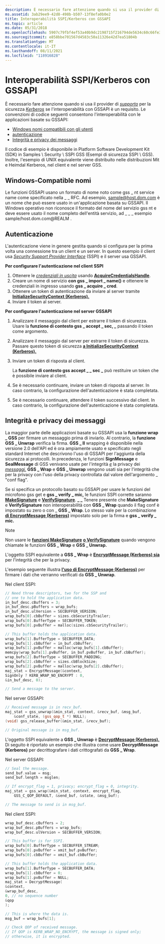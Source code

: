 ```yaml
---
description: È necessario fare attenzione quando si usa il provider di supporto per la sicurezza Kerberos se l'interoperabilità con GSSAPI è un requisito.
ms.assetid: 3ab29ee9-42d8-498b-b507-13f8efa0b0e2
title: Interoperabilità SSPI/Kerberos con GSSAPI
ms.topic: article
ms.date: 05/31/2018
ms.openlocfilehash: 5907c79fbf4ef53a40b9dc2198715f216794de5634c60c66fe3d767bfe4af026
ms.sourcegitcommit: e858bbe701567d4583c50a11326e42d7ea51804b
ms.translationtype: MT
ms.contentlocale: it-IT
ms.lasthandoff: 08/11/2021
ms.locfileid: "118916828"
---
```

# <a name="sspikerberos-interoperability-with-gssapi"></a>Interoperabilità SSPI/Kerberos con GSSAPI

È necessario fare attenzione quando si usa il provider di [*supporto*](../secgloss/s-gly.md) per la sicurezza [*Kerberos*](../secgloss/k-gly.md) se l'interoperabilità con GSSAPI è un requisito. Le convenzioni di codice seguenti consentono l'interoperabilità con le applicazioni basate su GSSAPI:

-   [Windows nomi compatibili con gli utenti](#windows-compatible-names)
-   [autenticazione](#authentication)
-   [Integrità e privacy dei messaggi](#message-integrity-and-privacy)

Il codice di esempio è disponibile in Platform Software Development Kit (SDK) in Samples \\ Security \\ SSPI GSS (Esempi di sicurezza SSPI \\ GSS). Inoltre, l'esempio di UNIX equivalente viene distribuito nelle distribuzioni Mit e Heimdal Kerberos, nel client e nel server GSS.

## <a name="windows-compatible-names"></a>Windows-Compatible nomi

Le funzioni GSSAPI usano un formato di nome noto come gss \_ nt service name come specificato nella \_ \_ RFC. Ad esempio, sample@host.dom.com è un nome che può essere usato in un'applicazione basata su GSSAPI. Il Windows operativo non riconosce il formato del nome del servizio gss nt e deve essere usato il nome completo dell'entità servizio, ad \_ \_ \_ esempio [](../secgloss/s-gly.md) sample/host.dom.com@REALM .

## <a name="authentication"></a>Autenticazione

L'autenticazione viene in genere gestita quando si configura per la prima volta una connessione tra un client e un server. In questo esempio il client usa [*Security Support Provider Interface*](../secgloss/s-gly.md) (SSPI) e il server usa GSSAPI.

**Per configurare l'autenticazione nel client SSPI**

1.  Ottenere le [*credenziali in uscita*](../secgloss/c-gly.md) usando [**AcquireCredentialsHandle**](/windows/win32/api/sspi/nf-sspi-acquirecredentialshandlea).
2.  Creare un nome di servizio **con gss \_ import \_ name()** e ottenere le credenziali in ingresso usando **gss \_ acquire \_ cred**.
3.  Ottenere un token di autenticazione da inviare al server tramite [**InitializeSecurityContext (Kerberos).**](/windows/win32/api/sspi/nf-sspi-initializesecuritycontexta)
4.  Inviare il token al server.

**Per configurare l'autenticazione nel server GSSAPI**

1.  Analizzare il messaggio dal client per estrarre il token di sicurezza. Usare la **funzione di contesto gss \_ accept \_ sec, \_** passando il token come argomento.
2.  Analizzare il messaggio dal server per estrarre il token di sicurezza. Passare questo token di sicurezza [**a InitializeSecurityContext (Kerberos).**](/windows/win32/api/sspi/nf-sspi-initializesecuritycontexta)
3.  Inviare un token di risposta al client.

    La **funzione di contesto gss accept \_ \_ sec \_** può restituire un token che è possibile inviare al client.

4.  Se è necessario continuare, inviare un token di risposta al server. In caso contrario, la configurazione dell'autenticazione è stata completata.
5.  Se è necessario continuare, attendere il token successivo dal client. In caso contrario, la configurazione dell'autenticazione è stata completata.

## <a name="message-integrity-and-privacy"></a>Integrità e privacy dei messaggi

La maggior parte delle applicazioni basate su GSSAPI usa la **funzione wrap \_ GSS** per firmare un messaggio prima di inviarlo. Al contrario, la **funzione GSS \_ Unwrap** verifica la firma. **GSS \_ Il** wrapping è disponibile nella versione 2.0 dell'API ed è ora ampiamente usato e specificato negli standard Internet che descrivono l'uso di GSSAPI per l'aggiunta della sicurezza ai protocolli. In precedenza, le funzioni **SignMessage** e **SealMessage** di GSS venivano usate per l'integrità [*e*](../secgloss/i-gly.md) la privacy dei [*messaggi.*](../secgloss/p-gly.md) **GSS \_ Wrap** e **GSS \_ Unwrap** vengono usati sia per l'integrità che per la privacy con l'uso della privacy controllata dal valore dell'argomento \_ "conf flag".

Se si specifica un protocollo basato su GSSAPI per usare le funzioni del microfono gss get e **gss \_ verify \_ mic,** le funzioni SSPI corrette saranno [**MakeSignature**](/windows/desktop/api/Sspi/nf-sspi-makesignature) e [**VerifySignature**](/windows/desktop/api/Sspi/nf-sspi-verifysignature). **\_ \_** Tenere presente che **MakeSignature** e **VerifySignature** non interoperabilità con **GSS \_ Wrap** quando il flag conf è impostato su zero o con \_ **GSS \_ Wrap**. Lo stesso vale per la combinazione [**di EncryptMessage (Kerberos)**](/windows/win32/api/sspi/nf-sspi-encryptmessage) impostato solo per la firma e **gss \_ verify \_ mic.**

> [!Note]  
> Non usare le [**funzioni MakeSignature**](/windows/desktop/api/Sspi/nf-sspi-makesignature) [**o VerifySignature**](/windows/desktop/api/Sspi/nf-sspi-verifysignature) quando vengono chiamate le funzioni **GSS \_ Wrap** e **GSS \_ Unwrap.**

 

L'oggetto SSPI equivalente a **GSS \_ Wrap** è [**EncryptMessage (Kerberos) sia**](/windows/win32/api/sspi/nf-sspi-encryptmessage) per l'integrità che per la privacy.

L'esempio seguente illustra [**l'uso di EncryptMessage (Kerberos)**](/windows/win32/api/sspi/nf-sspi-encryptmessage) per firmare i dati che verranno verificati da **GSS \_ Unwrap**.

Nel client SSPI:


```C++
// Need three descriptors, two for the SSP and
// one to hold the application data. 
in_buf_desc.cBuffers = 3;
in_buf_desc.pBuffers = wrap_bufs;
in_buf_desc.ulVersion = SECBUFFER_VERSION;
wrap_bufs[0].cbBuffer = sizes.cbSecurityTrailer;
wrap_bufs[0].BufferType = SECBUFFER_TOKEN;
wrap_bufs[0].pvBuffer = malloc(sizes.cbSecurityTrailer);

// This buffer holds the application data.
wrap_bufs[1].BufferType = SECBUFFER_DATA;
wrap_bufs[1].cbBuffer = in_buf.cbBuffer;
wrap_bufs[1].pvBuffer = malloc(wrap_bufs[1].cbBuffer);
memcpy(wrap_bufs[1].pvBuffer, in_buf.pvBuffer, in_buf.cbBuffer);
wrap_bufs[2].BufferType = SECBUFFER_PADDING;
wrap_bufs[2].cbBuffer = sizes.cbBlockSize;
wrap_bufs[2].pvBuffer = malloc(wrap_bufs[2].cbBuffer);
maj_stat = EncryptMessage(&context,
SignOnly ? KERB_WRAP_NO_ENCRYPT : 0,
&in_buf_desc, 0);

// Send a message to the server.
```



Nel server GSSAPI:


```C++
// Received message is in recv_buf. 
maj_stat = gss_unwrap(&min_stat, context, &recv_buf, &msg_buf,
    &conf_state, (gss_qop_t *) NULL);
(void) gss_release_buffer(&min_stat, &recv_buf);

// Original message is in msg_buf.
```



L'oggetto SSPI equivalente a **GSS \_ Unwrap** è [**DecryptMessage (Kerberos).**](/windows/win32/api/sspi/nf-sspi-decryptmessage) Di seguito è riportato un esempio che illustra come usare **DecryptMessage (Kerberos)** per decrittografare i dati crittografati da **GSS \_ Wrap**.

Nel server GSSAPI:


```C++
// Seal the message.
send_buf.value = msg;
send_buf.length = msglen;

// If encrypt_flag = 1, privacy; encrypt_flag = 0, integrity.
maj_stat = gss_wrap(&min_stat, context, encrypt_flag,
    GSS_C_QOP_DEFAULT, &send_buf, &state, &msg_buf); 

// The message to send is in msg_buf.
```



Nel client SSPI:


```C++
wrap_buf_desc.cBuffers = 2;
wrap_buf_desc.pBuffers = wrap_bufs;
wrap_buf_desc.ulVersion = SECBUFFER_VERSION; 

// This buffer is for SSPI.
wrap_bufs[0].BufferType = SECBUFFER_STREAM;
wrap_bufs[0].pvBuffer = xmit_buf.pvBuffer;
wrap_bufs[0].cbBuffer = xmit_buf.cbBuffer;

// This buffer holds the application data.
wrap_bufs[1].BufferType = SECBUFFER_DATA;
wrap_bufs[1].cbBuffer = 0;
wrap_bufs[1].pvBuffer = NULL;
maj_stat = DecryptMessage(
&context,
&wrap_buf_desc,
0, // no sequence number
&qop
);

// This is where the data is.
msg_buf = wrap_bufs[1];

// Check QOP of received message.
// If QOP is KERB_WRAP_NO_ENCRYPT, the message is signed only; 
// otherwise, it is encrypted.
```



 

 
